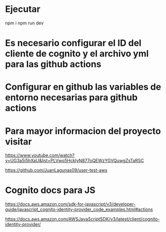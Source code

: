 # Ejecutar
npm i 
npm run dev

# Es necesario configurar el ID del cliente de cognito y el archivo yml para las github actions
# Configurar en github las variables de entorno necesarias para github actions

# Para mayor informacion del proyecto visitar
https://www.youtube.com/watch?v=UG3a5i5hXaU&list=PLVwo5HckIyN877oQEWzYGVQuwgZsTaRSC

https://github.com/JuanLagunas09/user-test-aws

# Cognito docs para JS
https://docs.aws.amazon.com/sdk-for-javascript/v3/developer-guide/javascript_cognito-identity-provider_code_examples.html#actions

https://docs.aws.amazon.com/AWSJavaScriptSDK/v3/latest/client/cognito-identity-provider/